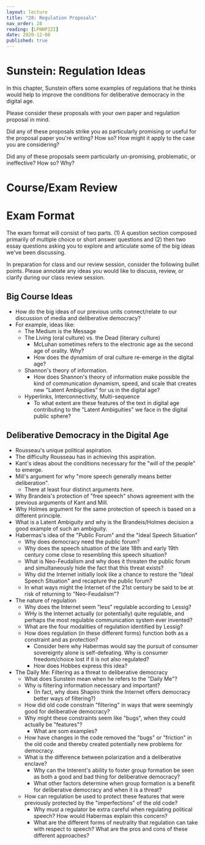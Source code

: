 ```yaml
---
layout: lecture
title: "28: Regulation Proposals"
nav_order: 28
reading: [LPNNPZZI]
date: 2020-12-08
published: true
---
```


# Sunstein: Regulation Ideas

In this chapter, Sunstein offers some examples of regulations that he thinks would help to improve the conditions for deliberative democracy in the digital age.

<div class="discussion" markdown="1">

Please consider these proposals with your own paper and regulation proposal in mind.

<span class="respond"/> Did any of these proposals strike you as particularly promising or useful for the proposal paper you're writing? How so? How might it apply to the case you are considering?

<span class="respond"/> Did any of these proposals seem particularly un-promising, problematic, or ineffective? How so? Why?

</div>

# Course/Exam Review

# Exam Format 

The exam format will consist of two parts. (1) A question section composed primarily of multiple choice or short answer questions and (2) then two essay questions asking you to explore and articulate some of the big ideas we've been discussing.

In preparation for class and our review session, consider the following bullet points. Please annotate any ideas you would like to discuss, review, or clarify during our class review session.

## Big Course Ideas 

* How do the big ideas of our previous units connect/relate to our discussion of media and deliberative democracy?
* For example, ideas like:
  * The Medium is the Message
  * The Living (oral culture) vs. the Dead (literary culture) 
    * McLuhan sometimes refers to the electronic age as the second age of orality. Why?
    * How does the dynamism of oral culture re-emerge in the digital age?
  * Shannon's theory of information.
    * How does Shannon's theory of information make possible the kind of communication dynamism, speed, and scale that creates new "Latent Ambiguities" for us in the digital age?
  * Hyperlinks, Interconnectivity, Multi-sequence
    * To what extent are these features of the text in digital age contributing to the "Latent Ambiguities" we face in the digital public sphere?

## Deliberative Democracy in the Digital Age

* Rousseau's unique political aspiration.
* The difficulty Rousseau has in achieving this aspiration.
* Kant's ideas about the conditions necessary for the "will of the people" to emerge.
* Mill's argument for why "more speech generally means better deliberation".
  * There at least four distinct arguments here.
* Why Brandeis's protection of "free speech" shows agreement with the previous arguments of Kant and Mill.
* Why Holmes argument for the same protection of speech is based on a different principle.
* What is a Latent Ambiguity and why is the Brandeis/Holmes decision a good example of such an ambiguity.
* Habermas's idea of the "Public Forum" and the "Ideal Speech Situation"
  * Why does democracy need the public forum?
  * Why does the speech situation of the late 18th and early 19th century come close to resembling this speech situation?
  * What is Neo-Feudalism and why does it threaten the public forum and simultaneously hide the fact that this threat exists?
  * Why did the Internet initially look like a chance to restore the "Ideal Speech Situation" and recapture the public forum?
  * In what ways might the Internet of the 21st century be said to be at risk of returning to "Neo-Feudalism"?
* The nature of regulation
  * Why does the Internet seem "less" regulable according to Lessig?
  * WHy is the Internet actually (or potentially) quite regulable, and perhaps the most regulable communication system ever invented?
  * What are the four modalities of regulation identified by Lessig?
  * How does regulation (in these different forms) function both as a constraint and as protection? 
    * Consider here why Habermas would say the pursuit of consumer sovereignty alone is self-defeating. Why is consumer freedom/choice lost if it is not also regulated? 
    * How does Hobbes express this idea?
* The Daily Me: Filtering as a threat to deliberative democracy
  * What does Sunstein mean when he refers to the "Daily Me"?
  * Why is filtering information necessary and important?
    * (In fact, why does Shapiro think the Internet offers democracy better ways of filtering?) 
  * How did old code constrain "filtering" in ways that were seemingly good for deliberative democracy?
  * Why might these constraints seem like "bugs", when they could actually be "features"?
    * What are som examples?
  * How have changes in the code removed the "bugs" or "friction" in the old code and thereby created potentially new problems for democracy. 
  * What is the difference between polarization and a deliberative enclave?
    * Why can the Interent's ability to foster group formation be seen as both a good and bad thing for deliberative democracy? 
    * What other factors determine when group formation is a benefit for deliberative democracy and when it is a threat?
  * How can regulation be used to protect these features that were previously protected by the "imperfections" of the old code? 
    * Why must a regulator be extra careful when regulating political speech? How would Habermas explain this concern?
    * What are the different forms of neutrality that regulation can take with respect to speech? What are the pros and cons of these different approaches?
  


<!-- ## Lessig, Sunstein, and Deliberative Democracy
        
The argument that Sunstein has been building up to this point seems to aim at erecting a foundation upon which he can justify public influence on what many people believe are private speech acts protected by the constitution.

As part of course review and exam prep, let's consider the steps of this argument.

1. As it is a popular belief that speech is protected by the constitution absolutely, Susntein (and Lessig) has worked hard to show us that speech has never enjoyed absolute protection. (See Sunstein, chapters 7 and 8).
1. If speech is not absolutely protected, then there must be reasons/principles that determines when it is and is not protected.
    1. It has been suggested by Lessig and Sunstein that a couple of different principle could have precedent in the legal tradition, as seen in the opinions of Holmes and Brandeis (See Sunstein c. 2) 
    1. Review questions: 
        1. Why might this be an example of a Latent Ambiguity?
        1. What is it about the nature of previous media forms that might not have forced us to clarify which principle was being used to justify the protection of speech.Why was it that Holmes and Brandeis could adopt different principles but be led to the same conclusions. Why was it about the code of existing media that did not require this quesiton of principle to be explicitly declared?
        1. What is it about the nature of digital media and the internet now that may force us to decide the question of value?
            1. One possibility is that the limits of speed and scale inherent with print and broadcast media created "natural-like" restrictions on scale. Thus in the pursuit of a public forum that would support the principle of deliberative democracy (Brandeis), the danger was rarely too many voices, but too few. The sense that greater number and diversity should be promoted on behalf of the public interest aligned nicely with the principle of consumer choice and consumer sovereignty. The more diversity, the more voices, the more choice consumers had. 
            2. But as "media" changes the old limitations of print and broadcast media no longer seem operative. Costs of publication have become so low and speed has become so fast that the danger of not having enough outlets for expression is less of a threat, and it is possible that too many unregulated voices are present, now actually making the goal of deliberative democracy more difficult rather than easier.
      1. Even when the principle of consumer choice is privileged, there is still a case for restricting speech and being worried about the extreme of too much choice? Why?
        1. How would Habermas, The Frankfurt School, or Leow explain this? 
        1. How might Hobbes explain this?
          1. It is possible that there might be too much speech, if is expressed all at once in the same place. If I have the right to speak or the right to choose to hear someone else speak, I obviously cannot hear or be heard if we are all shouting at the same time. Thus, in order that I might enjoy might to hear and be heard, I must be willing to allow might own right to speech to be regulated and curtailed 
    1. When privileging the value of deliberative democracy the calculation is similar, except there are more/different factors at play determining. The a particular kind of free exercise of speech is of critical importance to deliberative democracy, thus at times the curtailment of this freedom may be necessary so that this particular kind of freedom may be exercised. 
        1. This is again classically Hobbesian: the freedom to do everything is actually the power to do nothing. 
        1. And here we see an important but subtle valence in the different ways we use the word freedom. Freedom as lack of restraint (negative freedom) and freedom as ability (positive freedom). These, two senses are easily confused and lead to fallacious and confused reasoning.
1. Sunstein take the position that speech is protected in order to make us free (as in able) to participate in deliberative democracy. Thus free expression (free as in unrestrained) works against this ideal, then it should be restrained.
1. Next he says (first line of p. 213), a communications system that is fragmented (creates fragmentation or prevents deliberation) is a threat to the democratic ideal. Thus (based on the premise above), un-restrained freedom of expression is justified in being restrained to the degree necessary to prevent this fragmentation.



# Goals to be achieved in a communication system.

p. 213-214 he list three goals that should be pursued

1. "exposure to materials, topics, and positions that people would not have chosen in advance"
2. "a range of common experiences"
3. "attention to substantive questions...combined with range of positions on such questions" 

We could probably quibble here. But hopefully we have seen from our discussion of Kant, Mill, and Habermas (foundation thinkers of the public sphere, deliberative democracy) as well as our discussion of "virtuous thought" and the manner in which dialectic functions, why criteria like these are important for collective progress toward truth or enlightenment. 

Again, what seems unique is that for most of our history, the pursuit of these goals has generally aligned with the expansion of consumer choice. Sunstein seems to be arguing that the changes within the architecture of digital communications system this alignment can no longer be taken for granted.

# 7 Proposals

1. "deliberative domains"
2. "disclosure of relevant conduct by networks and other large producers of communications"
3. "voluntary self-regulation"
4. "economic subsidies"
5. "must-carry" policies..."
6. "the creative use of links..."
7. "opposing viewpoint..." -->


